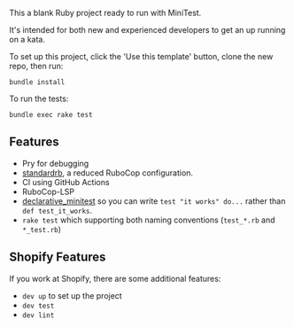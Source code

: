 This a blank Ruby project ready to run with MiniTest.

It's intended for both new and experienced developers to get an up running on a kata.

To set up this project, click the 'Use this template' button, clone the new repo, then run:

```
bundle install
```

To run the tests:

```
bundle exec rake test
```

## Features

- Pry for debugging
- [standardrb](https://github.com/testdouble/standard), a reduced RuboCop configuration.
- CI using GitHub Actions
- RuboCop-LSP
- [declarative_minitest](https://github.com/peterzhu2118/declarative_minitest) so you can write `test "it works" do...` rather than `def test_it_works`.
- `rake test` which supporting both naming conventions (`test_*.rb` and `*_test.rb`)

## Shopify Features

If you work at Shopify, there are some additional features:

- `dev up` to set up the project
- `dev test`
- `dev lint`
